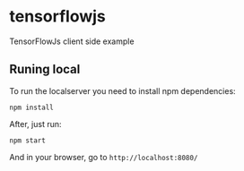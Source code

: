 # tensorflowjs
TensorFlowJs client side example

## Runing local

To run the localserver you need to install npm dependencies:

```
npm install
```

After, just run:

```
npm start
```

And in your browser, go to `http://localhost:8080/`
